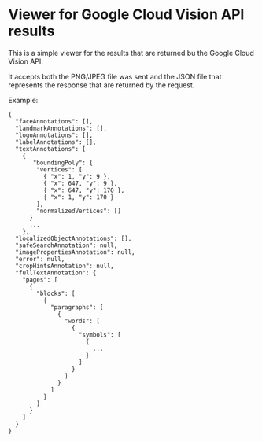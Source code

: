 # Viewer for Google Cloud Vision API results

This is a simple viewer for the results that are returned bu the Google Cloud Vision API.

It accepts both the PNG/JPEG file was sent and the JSON file that represents the response that are returned by the request.

Example:
```
{
  "faceAnnotations": [],
  "landmarkAnnotations": [],
  "logoAnnotations": [],
  "labelAnnotations": [],
  "textAnnotations": [
    {
       "boundingPoly": {
        "vertices": [
          { "x": 1, "y": 9 },
          { "x": 647, "y": 9 },
          { "x": 647, "y": 170 },
          { "x": 1, "y": 170 }
        ],
        "normalizedVertices": []
      }
      ...
    },
  "localizedObjectAnnotations": [],
  "safeSearchAnnotation": null,
  "imagePropertiesAnnotation": null,
  "error": null,
  "cropHintsAnnotation": null,
  "fullTextAnnotation": {
    "pages": [
      {
        "blocks": [
          {
            "paragraphs": [
              {
                "words": [
                  {
                    "symbols": [
                      {
                        ...
                      }
                    ]
                  }
                ]
              }
            ]
          }
        ]
      }
    ]
  }
}      
```